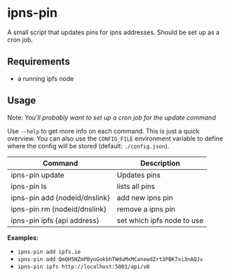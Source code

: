 # ipns-pin

A small script that updates pins for ipns addresses. Should be set up as a cron job.

## Requirements
- a running ipfs node

## Usage

Note: *You'll probably want to set up a cron job for the update command*

Use `--help` to get more info on each command. This is just a quick overview. You can also use the `CONFIG_FILE` environment variable to define where the config will be stored (default: `./config.json`).

|Command|Description
|---|---
|ipns-pin update|Updates pins
|ipns-pin ls|lists all pins
|ipns-pin add {nodeid/dnslink}|add new ipns pin
|ipns-pin rm {nodeid/dnslink}|remove a ipns pin
|ipns-pin ipfs {api address}|set which ipfs node to use

**Examples:**
- `ipns-pin add ipfs.io`
- `ipns-pin add QmQH5NZmPByoGokbhTWduMxMCanewdZrt3PBK7xi3nAQJv`
- `ipns-pin ipfs http://localhost:5001/api/v0`
